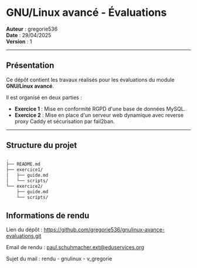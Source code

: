# GNU/Linux avancé - Évaluations

**Auteur** : gregorie536  
**Date** : 29/04/2025  
**Version** : 1

---

## Présentation

Ce dépôt contient les travaux réalisés pour les évaluations du module **GNU/Linux avancé**.

Il est organisé en deux parties :
- **Exercice 1** : Mise en conformité RGPD d'une base de données MySQL.
- **Exercice 2** : Mise en place d'un serveur web dynamique avec reverse proxy Caddy et sécurisation par fail2ban.

---

## Structure du projet

```bash
.
├── README.md
├── exercice1/
│   ├── guide.md
│   └── scripts/
└── exercice2/
    ├── guide.md
    └── scripts/

```

## Informations de rendu
Lien du dépôt : https://github.com/gregorie536/gnulinux-avance-evaluations.git

Email de rendu : paul.schuhmacher.ext@eduservices.org

Sujet du mail : rendu - gnulinux - v_gregorie
